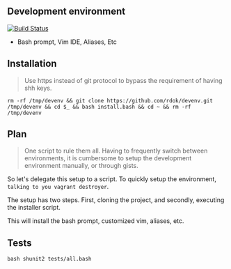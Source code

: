 ## Development environment
[![Build Status](https://travis-ci.org/rdok/devenv.svg?branch=master)](https://travis-ci.org/rdok/devenv)

- Bash prompt, Vim IDE, Aliases, Etc

## Installation
> Use https instead of git protocol to bypass the requirement of having shh 
keys.  

`rm -rf /tmp/devenv && git clone https://github.com/rdok/devenv.git /tmp/devenv && cd $_ && bash install.bash && cd ~ && rm -rf /tmp/devenv`

## Plan
> One script to rule them all. Having to frequently switch between 
environments, it is cumbersome to setup the development environment manually, 
or through gists.                         

So let's delegate this setup to a script. To quickly setup the environment, 
`talking to you vagrant destroyer`.

The setup has two steps. First, cloning the project, and secondly, executing 
the installer script.                                       
                                                                
This will install the bash prompt, customized vim, aliases, etc.



## Tests
`bash shunit2 tests/all.bash`
